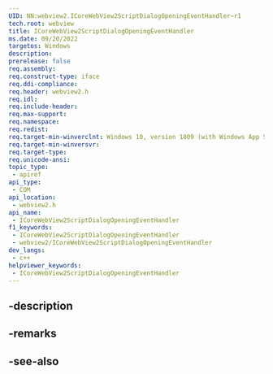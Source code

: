 ```yaml
---
UID: NN:webview2.ICoreWebView2ScriptDialogOpeningEventHandler~r1
tech.root: webview
title: ICoreWebView2ScriptDialogOpeningEventHandler
ms.date: 09/20/2022
targetos: Windows
description: 
prerelease: false
req.assembly: 
req.construct-type: iface
req.ddi-compliance: 
req.header: webview2.h
req.idl: 
req.include-header: 
req.max-support: 
req.namespace: 
req.redist: 
req.target-min-winverclnt: Windows 10, version 1809 (with Windows App SDK 1.1 or later)
req.target-min-winversvr: 
req.target-type: 
req.unicode-ansi: 
topic_type:
 - apiref
api_type:
 - COM
api_location:
 - webview2.h
api_name:
 - ICoreWebView2ScriptDialogOpeningEventHandler
f1_keywords:
 - ICoreWebView2ScriptDialogOpeningEventHandler
 - webview2/ICoreWebView2ScriptDialogOpeningEventHandler
dev_langs:
 - c++
helpviewer_keywords:
 - ICoreWebView2ScriptDialogOpeningEventHandler
---
```


## -description

## -remarks

## -see-also

